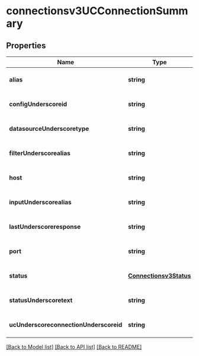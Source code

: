 # connectionsv3UCConnectionSummary

## Properties
Name | Type | Description | Notes
------------ | ------------- | ------------- | -------------
**alias** | **string** |  | [optional] [default to null]
**configUnderscoreid** | **string** |  | [optional] [default to null]
**datasourceUnderscoretype** | **string** |  | [optional] [default to null]
**filterUnderscorealias** | **string** |  | [optional] [default to null]
**host** | **string** |  | [optional] [default to null]
**inputUnderscorealias** | **string** |  | [optional] [default to null]
**lastUnderscoreresponse** | **string** |  | [optional] [default to null]
**port** | **string** |  | [optional] [default to null]
**status** | [**Connectionsv3Status**](Connectionsv3Status.md) |  | [optional] [default to null]
**statusUnderscoretext** | **string** |  | [optional] [default to null]
**ucUnderscoreconnectionUnderscoreid** | **string** |  | [optional] [default to null]

[[Back to Model list]](../README.md#documentation-for-models) [[Back to API list]](../README.md#documentation-for-api-endpoints) [[Back to README]](../README.md)


